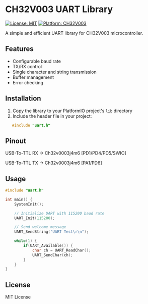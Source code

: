 # CH32V003 UART Library

[![License: MIT](https://img.shields.io/badge/License-MIT-yellow.svg)](https://opensource.org/licenses/MIT)
[![Platform: CH32V003](https://img.shields.io/badge/Platform-CH32V003-blue.svg)](http://www.wch-ic.com/products/CH32V003.html)

A simple and efficient UART library for CH32V003 microcontroller.

## Features

- Configurable baud rate
- TX/RX control
- Single character and string transmission
- Buffer management
- Error checking

## Installation

1. Copy the library to your PlatformIO project's `lib` directory
2. Include the header file in your project:

```c
   #include "uart.h"
```
## Pinout
USB-To-TTL RX -> Ch32v0003j4m6 [PD1/PD4/PD5/SWIO]

USB-To-TTL TX -> Ch32v0003j4m6 [PA1/PD6]

## Usage
```c
#include "uart.h"

int main() {
    SystemInit();

    // Initialize UART with 115200 baud rate
    UART_Init(115200);

    // Send welcome message
    UART_SendString("UART Test\r\n");

    while(1) {
        if(UART_Available()) {
            char ch = UART_ReadChar();
            UART_SendChar(ch);
        }
    }
}

```

## License

MIT License
